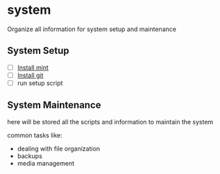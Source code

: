 # system
Organize all information for system setup and maintenance 
 
## System Setup
- [ ] [Install mint](https://ubuntu.com/download/desktop)
- [ ] [Install git](https://git-scm.com/download/linux)
- [ ] run setup script

## System Maintenance
here will be stored all the scripts and information to maintain the system

common tasks like:
- dealing with file organization
- backups
- media management
